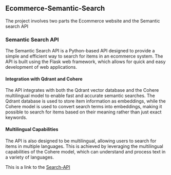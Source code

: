 ## Ecommerce-Semantic-Search
The project involves two parts the Ecommerce website and the Semantic search API

### Semantic Search API

The Semantic Search API is a Python-based API designed to provide a simple and efficient way to search for items in an ecommerce system. The API is built using the Flask web framework, which allows for quick and easy development of web applications.

#### Integration with Qdrant and Cohere

The API integrates with both the Qdrant vector database and the Cohere multilingual model to enable fast and accurate semantic searches. The Qdrant database is used to store item information as embeddings, while the Cohere model is used to convert search terms into embeddings, making it possible to search for items based on their meaning rather than just exact keywords.

#### Multilingual Capabilities

The API is also designed to be multilingual, allowing users to search for items in multiple languages. This is achieved by leveraging the multilingual capabilities of the Cohere model, which can understand and process text in a variety of languages.

This is a link to the  [Search-API](https://semantic-search.site.atomatiki.tech/)

